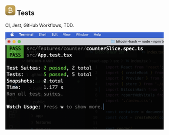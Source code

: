 ## ![alt text](../svg/logo16.svg "Bitcoin Hash Logo") Tests

CI, Jest, GitHub Workflows, TDD.


![alt text](../png/test-driven-developemnt.png "TDD")